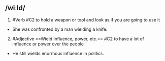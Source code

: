 ## /wiːld/  
1. #Verb 
#C2 
to hold a weapon or tool and look as if you are going to use it

- She was confronted by a man wielding a knife.

2. #Adjective 
==Wield influence, power, etc.==
#C2 
to have a lot of influence or power over the people

- He still wields enormous influence in politics.


